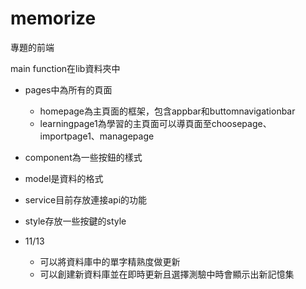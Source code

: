 # memorize

專題的前端

main function在lib資料夾中

* pages中為所有的頁面
  * homepage為主頁面的框架，包含appbar和buttomnavigationbar
  * learningpage1為學習的主頁面可以導頁面至choosepage、importpage1、managepage

* component為一些按鈕的樣式
* model是資料的格式
* service目前存放連接api的功能
* style存放一些按鍵的style

* 11/13
  * 可以將資料庫中的單字精熟度做更新
  * 可以創建新資料庫並在即時更新且選擇測驗中時會顯示出新記憶集

